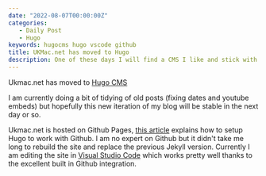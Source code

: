 ```yaml
---
date: "2022-08-07T00:00:00Z"
categories:
   - Daily Post
   - Hugo
keywords: hugocms hugo vscode github
title: UKMac.net has moved to Hugo
description: One of these days I will find a CMS I like and stick with it :)
---
```

Ukmac.net has moved to [Hugo CMS](https://gohugo.io)

I am currently doing a bit of tidying of old posts (fixing dates and youtube embeds) but hopefully this new iteration of my blog will be stable in the next day or so.

Ukmac.net is hosted on Github Pages, [this article](https://gohugo.io/hosting-and-deployment/hosting-on-github/#deployment-of-project-pages-from-your-gh-pages-branch) explains how to setup Hugo to work with Github. I am no expert on Github but it didn't take me long to rebuild the site and replace the previous Jekyll version. Currently I am editing the site in [Visual Studio Code](https://code.visualstudio.com/) which works pretty well thanks to the excellent built in Github integration.